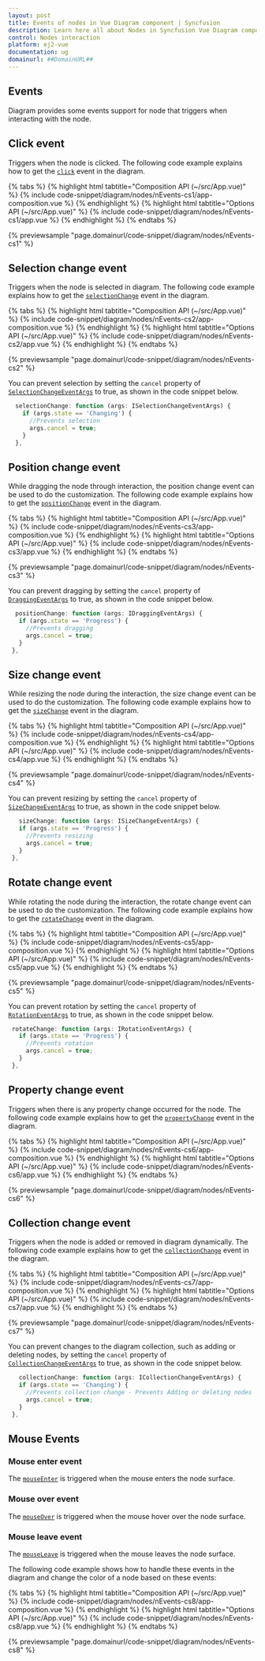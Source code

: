 ```yaml
---
layout: post
title: Events of nodes in Vue Diagram component | Syncfusion
description: Learn here all about Nodes in Syncfusion Vue Diagram component of Syncfusion Essential JS 2 and more.
control: Nodes interaction
platform: ej2-vue
documentation: ug
domainurl: ##DomainURL##
---
```


## Events

Diagram provides some events support for node that triggers when interacting with the node.

## Click event

Triggers when the node is clicked. The following code example explains how to get the [`click`](https://ej2.syncfusion.com/vue/documentation/api/diagram/#click) event in the diagram.

{% tabs %}
{% highlight html tabtitle="Composition API (~/src/App.vue)" %}
{% include code-snippet/diagram/nodes/nEvents-cs1/app-composition.vue %}
{% endhighlight %}
{% highlight html tabtitle="Options API (~/src/App.vue)" %}
{% include code-snippet/diagram/nodes/nEvents-cs1/app.vue %}
{% endhighlight %}
{% endtabs %}
        
{% previewsample "page.domainurl/code-snippet/diagram/nodes/nEvents-cs1" %}

## Selection change event

Triggers when the node is selected in diagram.
The following code example explains how to get the [`selectionChange`](https://ej2.syncfusion.com/vue/documentation/api/diagram/#selectionchange) event in the diagram.


{% tabs %}
{% highlight html tabtitle="Composition API (~/src/App.vue)" %}
{% include code-snippet/diagram/nodes/nEvents-cs2/app-composition.vue %}
{% endhighlight %}
{% highlight html tabtitle="Options API (~/src/App.vue)" %}
{% include code-snippet/diagram/nodes/nEvents-cs2/app.vue %}
{% endhighlight %}
{% endtabs %}
        
{% previewsample "page.domainurl/code-snippet/diagram/nodes/nEvents-cs2" %}

 You can prevent selection by setting the `cancel` property of [`SelectionChangeEventArgs`](https://ej2.syncfusion.com/vue/documentation/api/diagram/iSegmentChangeEventArgs/) to true, as shown in the code snippet below.

```ts
  selectionChange: function (args: ISelectionChangeEventArgs) {
    if (args.state == 'Changing') {
      //Prevents selection
      args.cancel = true;
    }
  },

```

## Position change event

While dragging the node through interaction, the position change event can be used to do the customization.
The following code example explains how to get the [`positionChange`](https://ej2.syncfusion.com/vue/documentation/api/diagram/#positionchange) event in the diagram.


{% tabs %}
{% highlight html tabtitle="Composition API (~/src/App.vue)" %}
{% include code-snippet/diagram/nodes/nEvents-cs3/app-composition.vue %}
{% endhighlight %}
{% highlight html tabtitle="Options API (~/src/App.vue)" %}
{% include code-snippet/diagram/nodes/nEvents-cs3/app.vue %}
{% endhighlight %}
{% endtabs %}
        
{% previewsample "page.domainurl/code-snippet/diagram/nodes/nEvents-cs3" %}

 You can prevent dragging by setting the `cancel` property of [`DraggingEventArgs`](https://ej2.syncfusion.com/vue/documentation/api/diagram/iDraggingEventArgs/) to true, as shown in the code snippet below.

 ```ts
   positionChange: function (args: IDraggingEventArgs) {
    if (args.state == 'Progress') {
      //Prevents dragging
      args.cancel = true;
    }
  },

```

## Size change event

While resizing the node during the interaction, the size change event can be used to do the customization.
The following code example explains how to get the [`sizeChange`](https://ej2.syncfusion.com/vue/documentation/api/diagram/#sizechange) event in the diagram.

{% tabs %}
{% highlight html tabtitle="Composition API (~/src/App.vue)" %}
{% include code-snippet/diagram/nodes/nEvents-cs4/app-composition.vue %}
{% endhighlight %}
{% highlight html tabtitle="Options API (~/src/App.vue)" %}
{% include code-snippet/diagram/nodes/nEvents-cs4/app.vue %}
{% endhighlight %}
{% endtabs %}
        
{% previewsample "page.domainurl/code-snippet/diagram/nodes/nEvents-cs4" %}

 You can prevent resizing by setting the `cancel` property of [`SizeChangeEventArgs`](https://ej2.syncfusion.com/vue/documentation/api/diagram/isizechangeeventargs/) to true, as shown in the code snippet below.

 ```ts
    sizeChange: function (args: ISizeChangeEventArgs) {
    if (args.state == 'Progress') {
      //Prevents resizing
      args.cancel = true;
    }
  },

```

## Rotate change event

While rotating the node during the interaction, the rotate change event can be used to do the customization.
The following code example explains how to get the [`rotateChange`](.https://ej2.syncfusion.com/vue/documentation/api/diagram/#rotatechange) event in the diagram.

{% tabs %}
{% highlight html tabtitle="Composition API (~/src/App.vue)" %}
{% include code-snippet/diagram/nodes/nEvents-cs5/app-composition.vue %}
{% endhighlight %}
{% highlight html tabtitle="Options API (~/src/App.vue)" %}
{% include code-snippet/diagram/nodes/nEvents-cs5/app.vue %}
{% endhighlight %}
{% endtabs %}
        
{% previewsample "page.domainurl/code-snippet/diagram/nodes/nEvents-cs5" %}

 You can prevent rotation by setting the `cancel` property of [`RotationEventArgs`](https://ej2.syncfusion.com/vue/documentation/api/diagram/irotationeventargs/) to true, as shown in the code snippet below.

 ```ts
  rotateChange: function (args: IRotationEventArgs) {
    if (args.state == 'Progress') {
      //Prevents rotation
      args.cancel = true;
    }
  },

```

## Property change event

Triggers when there is any property change occurred for the node. The following code example explains how to get the [`propertyChange`](.https://ej2.syncfusion.com/vue/documentation/api/diagram/#propertychange) event in the diagram.

{% tabs %}
{% highlight html tabtitle="Composition API (~/src/App.vue)" %}
{% include code-snippet/diagram/nodes/nEvents-cs6/app-composition.vue %}
{% endhighlight %}
{% highlight html tabtitle="Options API (~/src/App.vue)" %}
{% include code-snippet/diagram/nodes/nEvents-cs6/app.vue %}
{% endhighlight %}
{% endtabs %}
        
{% previewsample "page.domainurl/code-snippet/diagram/nodes/nEvents-cs6" %}

## Collection change event

Triggers when the node is added or removed in diagram dynamically.
The following code example explains how to get the [`collectionChange`](https://ej2.syncfusion.com/vue/documentation/api/diagram/#collectionchange) event in the diagram.

{% tabs %}
{% highlight html tabtitle="Composition API (~/src/App.vue)" %}
{% include code-snippet/diagram/nodes/nEvents-cs7/app-composition.vue %}
{% endhighlight %}
{% highlight html tabtitle="Options API (~/src/App.vue)" %}
{% include code-snippet/diagram/nodes/nEvents-cs7/app.vue %}
{% endhighlight %}
{% endtabs %}
        
{% previewsample "page.domainurl/code-snippet/diagram/nodes/nEvents-cs7" %}

You can prevent changes to the diagram collection, such as adding or deleting nodes, by setting the `cancel` property of [`CollectionChangeEventArgs`](https://ej2.syncfusion.com/vue/documentation/api/diagram/icollectionchangeeventargs/) to true, as shown in the code snippet below.

 ```ts
    collectionChange: function (args: ICollectionChangeEventArgs) {
    if (args.state == 'Changing') {
      //Prevents collection change - Prevents Adding or deleting nodes
      args.cancel = true;
    }
  },

```

## Mouse Events

### Mouse enter event

The [`mouseEnter`](https://ej2.syncfusion.com/vue/documentation/api/diagram/#mouseenter) is triggered when the mouse enters the node surface.

### Mouse over event

The [`mouseOver`](https://ej2.syncfusion.com/vue/documentation/api/diagram/#mouseover) is triggered when the mouse hover over the node surface.

### Mouse leave event

The [`mouseLeave`](https://ej2.syncfusion.com/vue/documentation/api/diagram/#mouseleave) is triggered when the mouse leaves the node surface.

The following code example shows how to handle these events in the diagram and change the color of a node based on these events:

{% tabs %}
{% highlight html tabtitle="Composition API (~/src/App.vue)" %}
{% include code-snippet/diagram/nodes/nEvents-cs8/app-composition.vue %}
{% endhighlight %}
{% highlight html tabtitle="Options API (~/src/App.vue)" %}
{% include code-snippet/diagram/nodes/nEvents-cs8/app.vue %}
{% endhighlight %}
{% endtabs %}
        
{% previewsample "page.domainurl/code-snippet/diagram/nodes/nEvents-cs8" %}